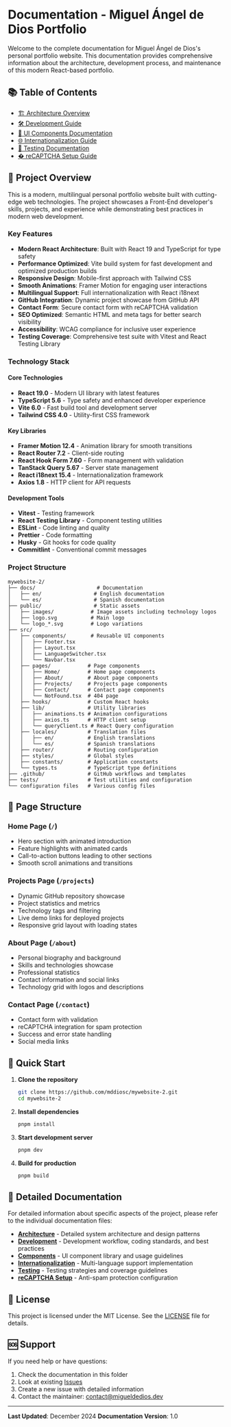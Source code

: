 # Documentation - Miguel Ángel de Dios Portfolio

Welcome to the complete documentation for Miguel Ángel de Dios's personal portfolio website. This documentation provides comprehensive information about the architecture, development process, and maintenance of this modern React-based portfolio.

## 📚 Table of Contents

- [🏗️ Architecture Overview](./ARCHITECTURE.md)
- [🛠️ Development Guide](./DEVELOPMENT.md)
- [🎨 UI Components Documentation](./COMPONENTS.md)
- [🌐 Internationalization Guide](./I18N.md)
- [🧪 Testing Documentation](./TESTING.md)
- [� reCAPTCHA Setup Guide](./RECAPTCHA_SETUP.md)

## 🌟 Project Overview

This is a modern, multilingual personal portfolio website built with cutting-edge web technologies. The project showcases a Front-End developer's skills, projects, and experience while demonstrating best practices in modern web development.

### Key Features

- **Modern React Architecture**: Built with React 19 and TypeScript for type safety
- **Performance Optimized**: Vite build system for fast development and optimized production builds
- **Responsive Design**: Mobile-first approach with Tailwind CSS
- **Smooth Animations**: Framer Motion for engaging user interactions
- **Multilingual Support**: Full internationalization with React i18next
- **GitHub Integration**: Dynamic project showcase from GitHub API
- **Contact Form**: Secure contact form with reCAPTCHA validation
- **SEO Optimized**: Semantic HTML and meta tags for better search visibility
- **Accessibility**: WCAG compliance for inclusive user experience
- **Testing Coverage**: Comprehensive test suite with Vitest and React Testing Library

### Technology Stack

#### Core Technologies

- **React 19.0** - Modern UI library with latest features
- **TypeScript 5.6** - Type safety and enhanced developer experience
- **Vite 6.0** - Fast build tool and development server
- **Tailwind CSS 4.0** - Utility-first CSS framework

#### Key Libraries

- **Framer Motion 12.4** - Animation library for smooth transitions
- **React Router 7.2** - Client-side routing
- **React Hook Form 7.60** - Form management with validation
- **TanStack Query 5.67** - Server state management
- **React i18next 15.4** - Internationalization framework
- **Axios 1.8** - HTTP client for API requests

#### Development Tools

- **Vitest** - Testing framework
- **React Testing Library** - Component testing utilities
- **ESLint** - Code linting and quality
- **Prettier** - Code formatting
- **Husky** - Git hooks for code quality
- **Commitlint** - Conventional commit messages

### Project Structure

```text
mywebsite-2/
├── docs/                    # Documentation
│   ├── en/                 # English documentation
│   └── es/                 # Spanish documentation
├── public/                 # Static assets
│   ├── images/            # Image assets including technology logos
│   ├── logo.svg           # Main logo
│   └── logo_*.svg         # Logo variations
├── src/
│   ├── components/        # Reusable UI components
│   │   ├── Footer.tsx
│   │   ├── Layout.tsx
│   │   ├── LanguageSwitcher.tsx
│   │   └── Navbar.tsx
│   ├── pages/            # Page components
│   │   ├── Home/         # Home page components
│   │   ├── About/        # About page components
│   │   ├── Projects/     # Projects page components
│   │   ├── Contact/      # Contact page components
│   │   └── NotFound.tsx  # 404 page
│   ├── hooks/            # Custom React hooks
│   ├── lib/              # Utility libraries
│   │   ├── animations.ts # Animation configurations
│   │   ├── axios.ts      # HTTP client setup
│   │   └── queryClient.ts # React Query configuration
│   ├── locales/          # Translation files
│   │   ├── en/           # English translations
│   │   └── es/           # Spanish translations
│   ├── router/           # Routing configuration
│   ├── styles/           # Global styles
│   ├── constants/        # Application constants
│   └── types.ts          # TypeScript type definitions
├── .github/              # GitHub workflows and templates
├── tests/                # Test utilities and configuration
└── configuration files   # Various config files
```

## 🎯 Page Structure

### Home Page (`/`)

- Hero section with animated introduction
- Feature highlights with animated cards
- Call-to-action buttons leading to other sections
- Smooth scroll animations and transitions

### Projects Page (`/projects`)

- Dynamic GitHub repository showcase
- Project statistics and metrics
- Technology tags and filtering
- Live demo links for deployed projects
- Responsive grid layout with loading states

### About Page (`/about`)

- Personal biography and background
- Skills and technologies showcase
- Professional statistics
- Contact information and social links
- Technology grid with logos and descriptions

### Contact Page (`/contact`)

- Contact form with validation
- reCAPTCHA integration for spam protection
- Success and error state handling
- Social media links

## 🔧 Quick Start

1. **Clone the repository**

   ```bash
   git clone https://github.com/mddiosc/mywebsite-2.git
   cd mywebsite-2
   ```

2. **Install dependencies**

   ```bash
   pnpm install
   ```

3. **Start development server**

   ```bash
   pnpm dev
   ```

4. **Build for production**

   ```bash
   pnpm build
   ```

## 📖 Detailed Documentation

For detailed information about specific aspects of the project, please refer to the individual documentation files:

- **[Architecture](./ARCHITECTURE.md)** - Detailed system architecture and design patterns
- **[Development](./DEVELOPMENT.md)** - Development workflow, coding standards, and best practices
- **[Components](./COMPONENTS.md)** - UI component library and usage guidelines
- **[Internationalization](./I18N.md)** - Multi-language support implementation
- **[Testing](./TESTING.md)** - Testing strategies and coverage guidelines
- **[reCAPTCHA Setup](./RECAPTCHA_SETUP.md)** - Anti-spam protection configuration

## 📄 License

This project is licensed under the MIT License. See the [LICENSE](../../LICENSE) file for details.

## 🆘 Support

If you need help or have questions:

1. Check the documentation in this folder
2. Look at existing [Issues](https://github.com/mddiosc/mywebsite-2/issues)
3. Create a new issue with detailed information
4. Contact the maintainer: [contact@migueldedios.dev](mailto:contact@migueldedios.dev)

---

**Last Updated**: December 2024
**Documentation Version**: 1.0
